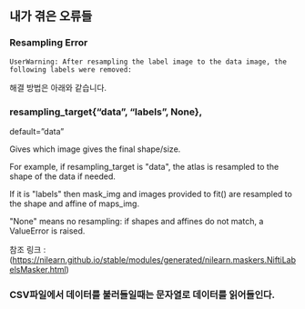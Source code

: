 ## 내가 겪은 오류들

### Resampling Error

~~~python3
UserWarning: After resampling the label image to the data image, the following labels were removed:
~~~

해결 방법은 아래와 같습니다.

### resampling_target{“data”, “labels”, None},

default=”data”

Gives which image gives the final shape/size. 

For example, if resampling_target is "data", the atlas is resampled to the shape of the data if needed.

If it is "labels" then mask_img and images provided to fit() are resampled to the shape and affine of maps_img.

"None" means no resampling: if shapes and affines do not match, a ValueError is raised.

참조 링크 :(https://nilearn.github.io/stable/modules/generated/nilearn.maskers.NiftiLabelsMasker.html)

### CSV파일에서 데이터를 불러들일때는 문자열로 데이터를 읽어들인다.
